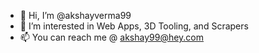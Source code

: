 - 👋 Hi, I’m @akshayverma99
- 👀 I’m interested in Web Apps, 3D Tooling, and Scrapers
- 📫 You can reach me @ akshay99@hey.com

<!---
akshayverma99/akshayverma99 is a ✨ special ✨ repository because its `README.md` (this file) appears on your GitHub profile.
You can click the Preview link to take a look at your changes.
--->
